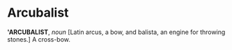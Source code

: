# Arcubalist

**'ARCUBALIST**, _noun_ \[Latin arcus, a bow, and balista, an engine for throwing stones.\] A cross-bow.